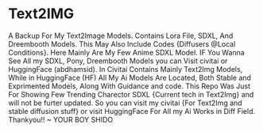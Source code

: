 # Text2IMG
A Backup For My Text2Image Models. Contains Lora File, SDXL, And Dreembooth Models. This May Also Include Codes {Diffusers @Local Conditions}. Here Mainly Are My Few Anime SDXL Model. IF You Wanna See All my SDXL, Pony, Dreembooth Models you can Visit civitai or HuggingFace (abdhamsid). In Civitai Contains Mainly Text2Img Models, While in HuggingFace (HF) All My Ai Models Are Located, Both Stable and Exprimented Models, Along With Guidance and code. This Repo Was Just For Showing Few Trending Charector SDXL {Current tech in Text2Img} and will not be furter updated. So you can visit my civitai {For Text2Img and stable diffusion stuff} or visit HuggingFace For All my Ai Works in Diff Field. Thankyou!! ~ YOUR BOY SHIDO
